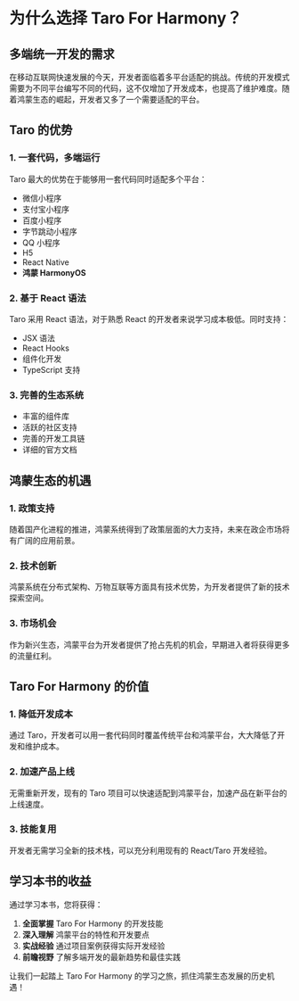 # 为什么选择 Taro For Harmony？

## 多端统一开发的需求

在移动互联网快速发展的今天，开发者面临着多平台适配的挑战。传统的开发模式需要为不同平台编写不同的代码，这不仅增加了开发成本，也提高了维护难度。随着鸿蒙生态的崛起，开发者又多了一个需要适配的平台。

## Taro 的优势

### 1. 一套代码，多端运行

Taro 最大的优势在于能够用一套代码同时适配多个平台：
- 微信小程序
- 支付宝小程序
- 百度小程序
- 字节跳动小程序
- QQ 小程序
- H5
- React Native
- **鸿蒙 HarmonyOS**

### 2. 基于 React 语法

Taro 采用 React 语法，对于熟悉 React 的开发者来说学习成本极低。同时支持：
- JSX 语法
- React Hooks
- 组件化开发
- TypeScript 支持

### 3. 完善的生态系统

- 丰富的组件库
- 活跃的社区支持
- 完善的开发工具链
- 详细的官方文档

## 鸿蒙生态的机遇

### 1. 政策支持

随着国产化进程的推进，鸿蒙系统得到了政策层面的大力支持，未来在政企市场将有广阔的应用前景。

### 2. 技术创新

鸿蒙系统在分布式架构、万物互联等方面具有技术优势，为开发者提供了新的技术探索空间。

### 3. 市场机会

作为新兴生态，鸿蒙平台为开发者提供了抢占先机的机会，早期进入者将获得更多的流量红利。

## Taro For Harmony 的价值

### 1. 降低开发成本

通过 Taro，开发者可以用一套代码同时覆盖传统平台和鸿蒙平台，大大降低了开发和维护成本。

### 2. 加速产品上线

无需重新开发，现有的 Taro 项目可以快速适配到鸿蒙平台，加速产品在新平台的上线速度。

### 3. 技能复用

开发者无需学习全新的技术栈，可以充分利用现有的 React/Taro 开发经验。

## 学习本书的收益

通过学习本书，您将获得：

1. **全面掌握** Taro For Harmony 的开发技能
2. **深入理解** 鸿蒙平台的特性和开发要点
3. **实战经验** 通过项目案例获得实际开发经验
4. **前瞻视野** 了解多端开发的最新趋势和最佳实践

让我们一起踏上 Taro For Harmony 的学习之旅，抓住鸿蒙生态发展的历史机遇！